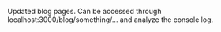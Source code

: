 Updated blog pages. Can be accessed through localhost:3000/blog/something/... and analyze the console log.